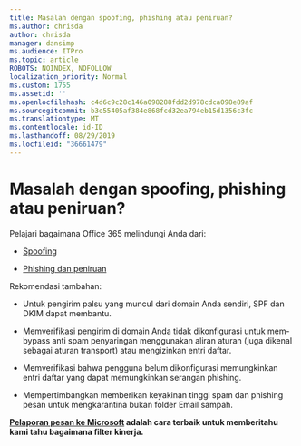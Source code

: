 ```yaml
---
title: Masalah dengan spoofing, phishing atau peniruan?
ms.author: chrisda
author: chrisda
manager: dansimp
ms.audience: ITPro
ms.topic: article
ROBOTS: NOINDEX, NOFOLLOW
localization_priority: Normal
ms.custom: 1755
ms.assetid: ''
ms.openlocfilehash: c4d6c9c28c146a098288fdd2d978cdca098e89af
ms.sourcegitcommit: b3e55405af384e868fcd32ea794eb15d1356c3fc
ms.translationtype: MT
ms.contentlocale: id-ID
ms.lasthandoff: 08/29/2019
ms.locfileid: "36661479"
---
```

# <a name="issues-with-spoofing-phishing-or-impersonation"></a>Masalah dengan spoofing, phishing atau peniruan?

Pelajari bagaimana Office 365 melindungi Anda dari:

- [Spoofing](https://docs.microsoft.com/office365/securitycompliance/anti-spoofing-protection)

- [Phishing dan peniruan](https://docs.microsoft.com/office365/securitycompliance/atp-anti-phishing)

Rekomendasi tambahan:

- Untuk pengirim palsu yang muncul dari domain Anda sendiri, SPF dan DKIM dapat membantu.

- Memverifikasi pengirim di domain Anda tidak dikonfigurasi untuk mem-bypass anti spam penyaringan menggunakan aliran aturan (juga dikenal sebagai aturan transport) atau mengizinkan entri daftar.

- Memverifikasi bahwa pengguna belum dikonfigurasi memungkinkan entri daftar yang dapat memungkinkan serangan phishing.

- Mempertimbangkan memberikan keyakinan tinggi spam dan phishing pesan untuk mengkarantina bukan folder Email sampah.

**[Pelaporan pesan ke Microsoft](https://support.office.com/article/b5caa9f1-cdf3-4443-af8c-ff724ea719d2) adalah cara terbaik untuk memberitahu kami tahu bagaimana filter kinerja.**
